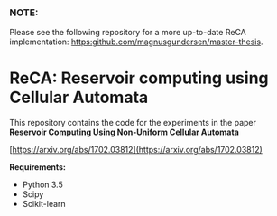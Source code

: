 ### NOTE: 
Please see the following repository for a more up-to-date ReCA implementation:
[https:github.com/magnusgundersen/master-thesis](https:github.com/magnusgundersen/master-thesis).


# ReCA: Reservoir computing using Cellular Automata

This repository contains the code for the experiments in the paper **Reservoir Computing Using Non-Uniform Cellular Automata**


[https://arxiv.org/abs/1702.03812](https://arxiv.org/abs/1702.03812)



**Requirements:**
* Python 3.5 
* Scipy
* Scikit-learn

